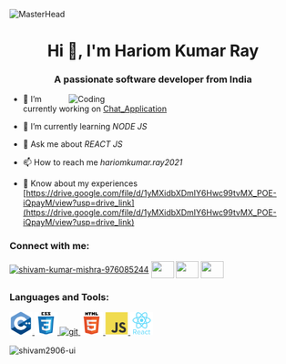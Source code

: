 ![MasterHead](https://thedigitalfreak.com/wp-content/uploads/2020/06/How-Software-Development-Company-Works.jpg)
<h1 align="center">Hi 👋, I'm Hariom Kumar Ray</h1>
<h3 align="center">A passionate software developer from India</h3>
<img align="right" alt="Coding" width="400" src="https://mzags.com/wp-content/uploads/2022/06/programmer-animation.gif">

- 🔭 I’m currently working on [Chat_Application](https://github.com/Hariom-01/chat_app)

- 🌱 I’m currently learning *NODE JS*

- 💬 Ask me about *REACT JS*

- 📫 How to reach me *hariomkumar.ray2021*

- 📄 Know about my experiences [https://drive.google.com/file/d/1yMXidbXDmIY6Hwc99tvMX_POE-iQpayM/view?usp=drive_link](https://drive.google.com/file/d/1yMXidbXDmIY6Hwc99tvMX_POE-iQpayM/view?usp=drive_link)

<h3 align="left">Connect with me:</h3>
<p align="left">
<a href="https://www.linkedin.com/in/hariom-kumar-ray-393998244/" target="blank"><img align="center" src="https://raw.githubusercontent.com/rahuldkjain/github-profile-readme-generator/master/src/images/icons/Social/linked-in-alt.svg" alt="shivam-kumar-mishra-976085244" height="30" width="40" /></a>
<a href="https://codeforces.com/profile/HMan003" target="blank"><img align="center" src="https://miro.medium.com/v2/resize:fit:1200/1*iPZ00kImJY8oVioV5Dy75A.jpeg"  height="30" width="40" /></a>
<a href="https://leetcode.com/u/hariom_kumar/" target="blank"><img align="center" src="https://raw.githubusercontent.com/rahuldkjain/github-profile-readme-generator/master/src/images/icons/Social/leet-code.svg"  height="30" width="40" /></a>
<a href="https://www.geeksforgeeks.org/user/hariomkuma4hxb/" target="blank"><img align="center" src="https://raw.githubusercontent.com/rahuldkjain/github-profile-readme-generator/master/src/images/icons/Social/geeks-for-geeks.svg"  height="30" width="40" /></a>
</p>

<h3 align="left">Languages and Tools:</h3>
<p align="left"> <a href="https://www.w3schools.com/cpp/" target="_blank" rel="noreferrer"> <img src="https://raw.githubusercontent.com/devicons/devicon/master/icons/cplusplus/cplusplus-original.svg" alt="cplusplus" width="40" height="40"/> </a> <a href="https://www.w3schools.com/css/" target="_blank" rel="noreferrer"> <img src="https://raw.githubusercontent.com/devicons/devicon/master/icons/css3/css3-original-wordmark.svg" alt="css3" width="40" height="40"/> </a> <a href="https://git-scm.com/" target="_blank" rel="noreferrer"> <img src="https://www.vectorlogo.zone/logos/git-scm/git-scm-icon.svg" alt="git" width="40" height="40"/> </a> <a href="https://www.w3.org/html/" target="_blank" rel="noreferrer"> <img src="https://raw.githubusercontent.com/devicons/devicon/master/icons/html5/html5-original-wordmark.svg" alt="html5" width="40" height="40"/> </a> <a href="https://developer.mozilla.org/en-US/docs/Web/JavaScript" target="_blank" rel="noreferrer"> <img src="https://raw.githubusercontent.com/devicons/devicon/master/icons/javascript/javascript-original.svg" alt="javascript" width="40" height="40"/> </a> <a href="https://reactjs.org/" target="_blank" rel="noreferrer"> <img src="https://raw.githubusercontent.com/devicons/devicon/master/icons/react/react-original-wordmark.svg" alt="react" width="40" height="40"/> </a> </p>

<p><img align="center" src="https://github-readme-stats.vercel.app/api/top-langs?username=shivam2906-ui&show_icons=true&locale=en&layout=compact" alt="shivam2906-ui" /></p>
